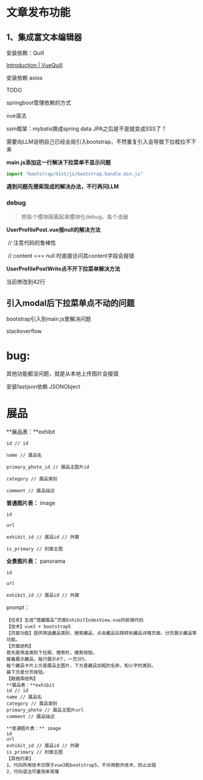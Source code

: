 # 文章发布功能

## 1、集成富文本编辑器

安装依赖：Quill

[Introduction | VueQuill](https://vueup.github.io/vue-quill/guide/)

安装依赖 axios



TODO

springboot管理依赖的方式

vue语法

ssm框架：mybatis换成spring data JPA之后是不是就变成SSS了？



需要向LLM说明自己已经全局引入bootstrap，不然重复引入会导致下拉框拉不下来

**main.js添加这一行解决下拉菜单不显示问题**

```javascript
import "bootstrap/dist/js/bootstrap.bundle.min.js"
```

**遇到问题先搜索现成的解决办法，不行再问LLM**



### debug

> 把各个模块隔离起来模块化debug，各个击破

**UserProfilePost.vue报null的解决方法**

​      // 注意代码的鲁棒性

​      // content === null 时直接访问其content字段会报错

**UserProfilePostWrite点不开下拉菜单解决方法**

当前修改到42行



## 引入modal后下拉菜单点不动的问题

bootstrap引入到main.js里解决问题

stackoverflow



# **bug:**

其他功能都没问题，就是从本地上传图片会报错

安装fastjson依赖 JSONObject





# 展品

**展品表：**exhibit

```
id // id

name // 展品名

primary_photo_id // 展品主图片id

category // 展品类别

comment // 展品描述
```





**普通图片表：** image

```
id

url

exhibit_id // 展品id // 外键

is_primary // 封面主图
```





**全景图片表：** panorama

```
id

url

exhibit_id // 展品id // 外键
```

prompt：

```
【任务】生成“馆藏展品”页面ExhibitIndexView.vue的前端代码
【技术】vue3 + bootstrap5
【页面功能】提供筛选藏品类别、搜索藏品，点击藏品后跳转到藏品详情页面，分页展示藏品等功能。
【页面结构】
首先是筛选类别下拉框、搜索栏，搜索按钮。
接着展示藏品，每行展示4个，一页3行。
每个藏品卡片上方是展品主图片，下方是藏品加粗的名称，和小字的类别。
最下方是分页按钮。
【数据库结构】
**展品表：**exhibit
id // id
name // 展品名
category // 展品类别
primary_photo // 展品主图片url
comment // 展品描述

**普通图片表：** image
id
url
exhibit_id // 展品id // 外键
is_primary // 封面主图
【其他约束】
1、代码所用技术仅限于vue3和bootstrap5，不许用额外技术，防止出错
2、代码语法尽量简单易懂
```

